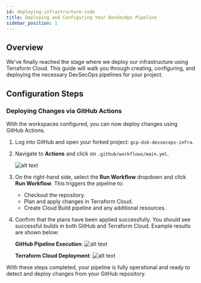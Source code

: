 ```yaml
---
id: deploying-infrastructure-code
title: Deploying and Configuring Your DevSecOps Pipeline
sidebar_position: 1
---
```


## Overview

We've finally reached the stage where we deploy our infrastructure using Terraform Cloud. This guide will walk you through creating, configuring, and deploying the necessary DevSecOps pipelines for your project.

## Configuration Steps

### Deploying Changes via GitHub Actions

With the workspaces configured, you can now deploy changes using GitHub Actions.

1. Log into GitHub and open your forked project: `gcp-dsb-devsecops-infra`.
2. Navigate to **Actions** and click on `.github/workflows/main.yml`.

   ![alt text](/img/projects/devsecops-pipeline-gcp/deployment-and-testing/github_action.png)

3. On the right-hand side, select the **Run Workflow** dropdown and click **Run Workflow**. This triggers the pipeline to:
   - Checkout the repository.
   - Plan and apply changes in Terraform Cloud.
   - Create Cloud Build pipeline and any additional resources.

4. Confirm that the plans have been applied successfully. You should see successful builds in both GitHub and Terraform Cloud. Example results are shown below:

   **GitHub Pipeline Execution**:
   ![alt text](/img/projects/devsecops-pipeline-gcp/deployment-and-testing/completed_github_action.png)

   **Terraform Cloud Deployment**:
   ![alt text](/img/projects/devsecops-pipeline-gcp/deployment-and-testing/completed_tf_run.png)

With these steps completed, your pipeline is fully operational and ready to detect and deploy changes from your GitHub repository.
